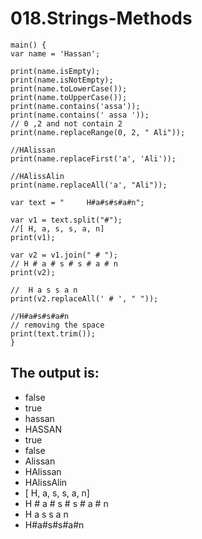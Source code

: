 # 018.Strings-Methods

```
main() {
var name = 'Hassan';

print(name.isEmpty);
print(name.isNotEmpty);
print(name.toLowerCase());
print(name.toUpperCase());
print(name.contains('assa'));
print(name.contains(' assa '));
// 0 ,2 and not contain 2
print(name.replaceRange(0, 2, " Ali"));

//HAlissan
print(name.replaceFirst('a', 'Ali'));

//HAlissAlin
print(name.replaceAll('a', "Ali"));

var text = "     H#a#s#s#a#n";

var v1 = text.split("#");
//[ H, a, s, s, a, n]
print(v1);

var v2 = v1.join(" # ");
// H # a # s # s # a # n
print(v2);

//  H a s s a n
print(v2.replaceAll(' # ', " "));

//H#a#s#s#a#n
// removing the space
print(text.trim());
}
```


## The output is:

* false
* true
* hassan
* HASSAN
* true
* false
* Alissan
* HAlissan
* HAlissAlin
* [ H, a, s, s, a, n]
* H # a # s # s # a # n
* H a s s a n
* H#a#s#s#a#n